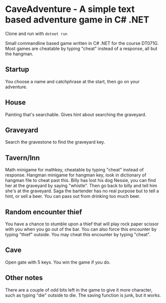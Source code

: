 # CaveAdventure - A simple text based adventure game in C# .NET

Clone and run with ```dotnet run```

Small commandline based game written in C# .NET for the course DT071G.
Most games are cheatable by typing "cheat" instead of a response, all but the hangman.

## Startup
You choose a name and catchphrase at the start, then go on your adventure.

## House
Painting that's searchable. Gives hint about searching the graveyard.

## Graveyard
Search the gravestone to find the graveyard key.

## Tavern/Inn
Math minigame for mathkey, cheatable by typing "cheat" instead of response.
Hangman minigame for hangman key, look in dictionary of hangman file to cheat past this.
Billy has lost his dog Nessie, you can find her at the graveyard by saying "whistle". Then go back to billy and tell him she's at the graveyard.
Saga the bartender has no real purpose but to tell a hint, or sell a beer. You can pass out from drinking too much beer.

## Random encounter thief
You have a chance to stumble upon a thief that will play rock paper scissor with you when you go out of the bar.
You can also force this encounter by typing "thief" outside. You may cheat this encounter by typing "cheat".

## Cave
Open gate with 5 keys. You win the game if you do.

## Other notes
There are a couple of odd bits left in the game to give it more character, such as typing "die" outside to die.
The saving function is junk, but it works.
